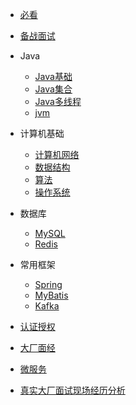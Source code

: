 
* [必看](./docs/a-0必看.md)
* [备战面试](./docs/a-1备战面试.md)
  
* Java

  * [Java基础](./docs/b-1面试题总结-Java基础.md)
  * [Java集合](./docs/b-2Java集合.md)
  * [Java多线程](./docs/b-3Java多线程.md)
  * [jvm](./docs/b-4jvm.md)

* 计算机基础

  * [计算机网络](./docs/c-1计算机网络.md)
  * [数据结构](./docs/c-2数据结构.md)
  * [算法](./docs/c-3算法.md)
  * [操作系统](#操作系统)

* 数据库

  * [MySQL](./docs/d-1-mysql.md)
  * [Redis](./docs/d-2-redis.md)

* 常用框架
  
  * [Spring](./docs/e-1spring.md)
  * [MyBatis](./docs/e-2mybatis.md)
  * [Kafka](./docs/e-3kafka.md)

* [认证授权](./docs/f-1认证授权.md)
* [大厂面经](./docs/g-面试经验.md)
* [微服务](./docs/h-微服务.md)
* [真实大厂面试现场经历分析](./docs/i-真实大厂面试现场.md)
